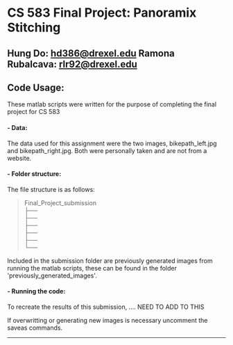 # CS 583 Final Project: Panoramix Stitching

Hung Do: <hd386@drexel.edu>
Ramona Rubalcava: <rlr92@drexel.edu>
---

## Code Usage:

These matlab scripts were written for the purpose of completing the final project for CS 583

#### - Data:

The data used for this assignment were the two images, bikepath_left.jpg and bikepath_right.jpg. Both were personally taken and are not from a website.

#### - Folder structure:

The file structure is as follows:

> Final_Project_submission <br>
> ├── <br>
> ├── <br>
> ├── <br>
> ├── <br>
> ├── <br>
> └── <br>

Included in the submission folder are previously generated images from running the matlab scripts, these can be found in the folder 'previously_generated_images'. 

#### - Running the code:

To recreate the results of this submission, .... NEED TO ADD TO THIS

If overwritting or generating new images is necessary uncomment the saveas commands. 

---
